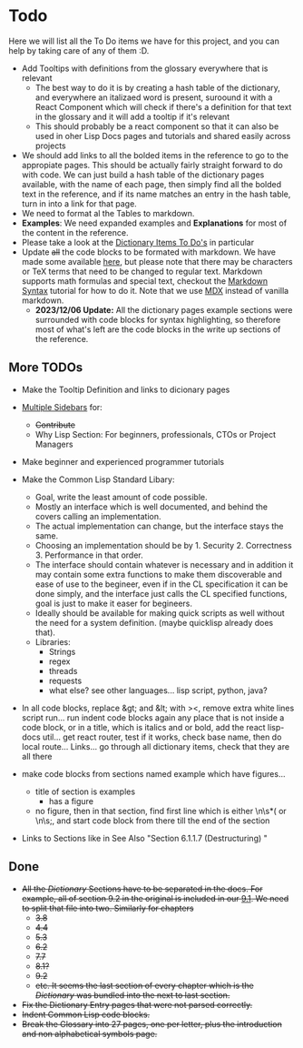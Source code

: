 
# Todo

Here we will list all the To Do items we have for this project, and you can help by taking care of any of them :D.

- Add Tooltips with definitions from the glossary everywhere that is relevant
  - The best way to do it is by creating a hash table of the dictionary, and everywhere an italizaed word is present, suroound it with a React Component which will check if there's a definition for that text in the glossary and it will add a tooltip if it's relevant
  - This should probably be a react component so that it can also be used in oher Lisp Docs pages and tutorials and shared easily across projects
- We should add links to all the bolded items in the reference to go to the appropiate pages. This should be actually fairly straight forward to do with code. We can just build a hash table of the dictionary pages available, with the name of each page, then simply find all the bolded text in the reference, and if its name matches an entry in the hash table, turn in into a link for that page.
- We need to format al the Tables to markdown.
- **Examples**: We need expanded examples and **Explanations** for most of the content in the reference.
 - Please take a look at the [Dictionary Items To Do's](/dictionary-todo) in particular
- Update ~~all~~ the code blocks to be formated with markdown. We have made some available [here](/docs/code-blocks), but please note that there may be characters or TeX terms that need to be changed to regular text. Markdown supports math formulas and special text, checkout the [Markdown Syntax](https://commonmark.org/help/) tutorial for how to do it. Note that we use [MDX](https://docusaurus.io/docs/markdown-features) instead of vanilla markdown.
  - **2023/12/06 Update:** All the dictionary pages example sections were surrounded with code blocks for syntax highlighting, so therefore most of what's left are the code blocks in the write up sections of the reference.

## More TODOs

- Make the Tooltip Definition and links to dicionary pages
- [Multiple Sidebars](https://docusaurus.io/docs/sidebar/multiple-sidebars) for: 
  - ~~Contribute~~
  - Why Lisp Section: For beginners, professionals, CTOs or Project Managers
- Make beginner and experienced programmer tutorials
- Make the Common Lisp Standard Libary: 
  - Goal, write the least amount of code possible. 
  - Mostly an interface which is well documented, and behind the covers calling an implementation. 
  - The actual implementation can change, but the interface stays the same. 
  - Choosing an implementation should be by 1. Security 2. Correctness 3. Performance in that order.
  - The interface should contain whatever is necessary and in addition it may contain some extra functions to make them discoverable and ease of use to the begineer, even if in the CL specification it can be done simply, and the interface just calls the CL specified functions, goal is just to make it easer for begineers. 
  - Ideally should be available for making quick scripts as well without the need for a system definition. (maybe quicklisp already does that).
  - Libraries:
    - Strings
    - regex
    - threads
    - requests
    - what else? see other languages... lisp script, python, java?


- In all code blocks, replace \&gt; and \&lt; with \>\<,
remove extra white lines script run...
run indent code blocks again
any place that is not inside a code block, or in a title, which is italics and or bold, add the react lisp-docs util...
get react router, test if it works, check base name, then do local route... Links...
go through all dictionary items, check that they are all there
- make code blocks from sections named example which have figures...
  - title of section is examples
    - has a figure
  - no figure, then in that section, find first line which is either \n\s*\( or \n\s;, and start code block from there till the end of the section

- Links to Sections like in See Also "Section 6.1.1.7 (Destructuring) "


## Done

- ~~All the *Dictionary* Sections have to be separated in the docs. For example, all of section 9.2 in the original is included in our [9.1](/docs/chap-9/j-b-condition-system-concepts). We need to split that file into two. Similarly for chapters~~
  - ~~3.8~~
  - ~~4.4~~
  - ~~5.3~~
  - ~~6.2~~
  - ~~7.7~~
  - ~~8.1?~~
  - ~~9.2~~
  - ~~etc. It seems the last section of every chapter which is the *Dictionary* was bundled into the next to last section.~~
- ~~Fix the Dictionary Entry pages that were not parsed correctly.~~
- ~~Indent Common Lisp code blocks.~~
- ~~Break the Glossary into 27 pages, one per letter, plus the introduction and non alphabetical symbols page.~~

